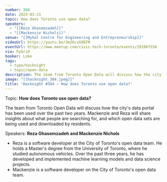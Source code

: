 ```yaml
---
number: 384
date: 2023-03-21
topic: How does Toronto use open data?
speakers:
  - "[[Reza Ghasemzadeh]]"
  - "[[Mackenzie Nichols]]"
venue: "[[Myhal Centre for Engineering and Entrepreneurship]]"
videoUrl: https://youtu.be/3m26csG9EFM
eventUrl: https://www.meetup.com/civic-tech-toronto/events/291967556
via: hybrid
booker: Luke
tags:
  - type/hacknight
  - topic/open-data
description: The team from Toronto Open Data will discuss how the city's data portal has been used over the past two years. Mackenzie and Reza will share insights about what people are searching for, and which open data sets are being used and downloaded by residents.
image: "[[hacknight_384.jpeg]]"
title: 'Hacknight #384 – How does Toronto use open data?'
---
```

Topic: **How does Toronto use open data?**

The team from Toronto Open Data will discuss how the city's data portal has been used over the past two years. Mackenzie and Reza will share insights about what people are searching for, and which open data sets are being used and downloaded by residents.

Speakers: **Reza Ghasemzadeh and Mackenzie Nichols**

* Reza is a software developer at the City of Toronto's open data team. He holds a Master's degree from the University of Toronto, where he studied autonomous vehicles. Over the past three years, he has developed and implemented machine learning models and data science projects.
* Mackenzie is a software developer on the City of Toronto's open data team.
